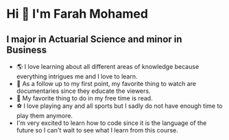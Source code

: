 # Hi :wave: I'm Farah Mohamed 

## I major in Actuarial Science and minor in Business

*  🌎 I love learning about all different areas of knowledge because everything intrigues me and I love to learn. 
*  🎥  As a follow up to my first point, my favorite thing to watch are documentaries since they educate the viewers. 
*  📖 My favorite thing to do in my free time is read. 
*  ⚽️ I love playing any and all sports but I sadly do not have enough time to play them anymore. 
*   I'm very excited to learn how to code since it is the language of the future so I can't wait to see what I learn from this course. 
